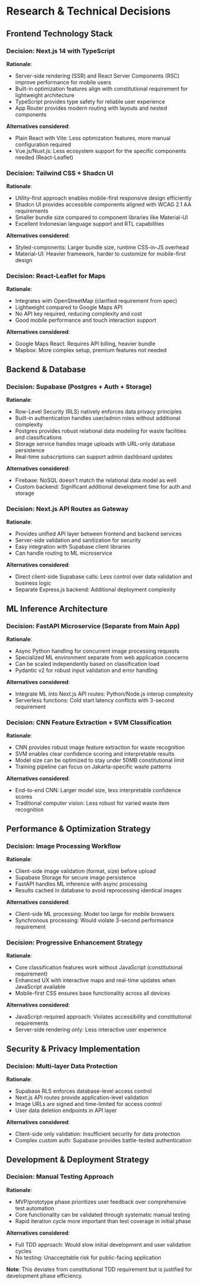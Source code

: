 # Research & Technical Decisions

## Frontend Technology Stack

### Decision: Next.js 14 with TypeScript

**Rationale**:

- Server-side rendering (SSR) and React Server Components (RSC) improve performance for mobile users
- Built-in optimization features align with constitutional requirement for lightweight architecture
- TypeScript provides type safety for reliable user experience
- App Router provides modern routing with layouts and nested components

**Alternatives considered**:

- Plain React with Vite: Less optimization features, more manual configuration required
- Vue.js/Nuxt.js: Less ecosystem support for the specific components needed (React-Leaflet)

### Decision: Tailwind CSS + Shadcn UI

**Rationale**:

- Utility-first approach enables mobile-first responsive design efficiently
- Shadcn UI provides accessible components aligned with WCAG 2.1 AA requirements
- Smaller bundle size compared to component libraries like Material-UI
- Excellent Indonesian language support and RTL capabilities

**Alternatives considered**:

- Styled-components: Larger bundle size, runtime CSS-in-JS overhead
- Material-UI: Heavier framework, harder to customize for mobile-first design

### Decision: React-Leaflet for Maps

**Rationale**:

- Integrates with OpenStreetMap (clarified requirement from spec)
- Lightweight compared to Google Maps API
- No API key required, reducing complexity and cost
- Good mobile performance and touch interaction support

**Alternatives considered**:

- Google Maps React: Requires API billing, heavier bundle
- Mapbox: More complex setup, premium features not needed

## Backend & Database

### Decision: Supabase (Postgres + Auth + Storage)

**Rationale**:

- Row-Level Security (RLS) natively enforces data privacy principles
- Built-in authentication handles user/admin roles without additional complexity
- Postgres provides robust relational data modeling for waste facilities and classifications
- Storage service handles image uploads with URL-only database persistence
- Real-time subscriptions can support admin dashboard updates

**Alternatives considered**:

- Firebase: NoSQL doesn't match the relational data model as well
- Custom backend: Significant additional development time for auth and storage

### Decision: Next.js API Routes as Gateway

**Rationale**:

- Provides unified API layer between frontend and backend services
- Server-side validation and sanitization for security
- Easy integration with Supabase client libraries
- Can handle routing to ML microservice

**Alternatives considered**:

- Direct client-side Supabase calls: Less control over data validation and business logic
- Separate Express.js backend: Additional deployment complexity

## ML Inference Architecture

### Decision: FastAPI Microservice (Separate from Main App)

**Rationale**:

- Async Python handling for concurrent image processing requests
- Specialized ML environment separate from web application concerns
- Can be scaled independently based on classification load
- Pydantic v2 for robust input validation and error handling

**Alternatives considered**:

- Integrate ML into Next.js API routes: Python/Node.js interop complexity
- Serverless functions: Cold start latency conflicts with 3-second requirement

### Decision: CNN Feature Extraction + SVM Classification

**Rationale**:

- CNN provides robust image feature extraction for waste recognition
- SVM enables clear confidence scoring and interpretable results
- Model size can be optimized to stay under 50MB constitutional limit
- Training pipeline can focus on Jakarta-specific waste patterns

**Alternatives considered**:

- End-to-end CNN: Larger model size, less interpretable confidence scores
- Traditional computer vision: Less robust for varied waste item recognition

## Performance & Optimization Strategy

### Decision: Image Processing Workflow

**Rationale**:

- Client-side image validation (format, size) before upload
- Supabase Storage for secure image persistence
- FastAPI handles ML inference with async processing
- Results cached in database to avoid reprocessing identical images

**Alternatives considered**:

- Client-side ML processing: Model too large for mobile browsers
- Synchronous processing: Would violate 3-second performance requirement

### Decision: Progressive Enhancement Strategy

**Rationale**:

- Core classification features work without JavaScript (constitutional requirement)
- Enhanced UX with interactive maps and real-time updates when JavaScript available
- Mobile-first CSS ensures base functionality across all devices

**Alternatives considered**:

- JavaScript-required approach: Violates accessibility and constitutional requirements
- Server-side rendering only: Less interactive user experience

## Security & Privacy Implementation

### Decision: Multi-layer Data Protection

**Rationale**:

- Supabase RLS enforces database-level access control
- Next.js API routes provide application-level validation
- Image URLs are signed and time-limited for access control
- User data deletion endpoints in API layer

**Alternatives considered**:

- Client-side only validation: Insufficient security for data protection
- Complex custom auth: Supabase provides battle-tested authentication

## Development & Deployment Strategy

### Decision: Manual Testing Approach

**Rationale**:

- MVP/prototype phase prioritizes user feedback over comprehensive test automation
- Core functionality can be validated through systematic manual testing
- Rapid iteration cycle more important than test coverage in initial phase

**Alternatives considered**:

- Full TDD approach: Would slow initial development and user validation cycles
- No testing: Unacceptable risk for public-facing application

**Note**: This deviates from constitutional TDD requirement but is justified for development phase efficiency.
